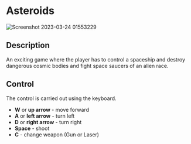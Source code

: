 # Asteroids

![Screenshot 2023-03-24 01553229](https://user-images.githubusercontent.com/43999804/227382889-b183ad2a-a70d-4dc0-ace6-0691d62093cc.png)

## Description

An exciting game where the player has to control a spaceship and destroy dangerous cosmic bodies and fight space saucers of an alien race.

## Control

The control is carried out using the keyboard.

- **W** or **up arrow** - move forward
- **A** or **left arrow** - turn left
- **D** or **right arrow** - turn right
- **Space** - shoot
- **C** - change weapon (Gun or Laser)
